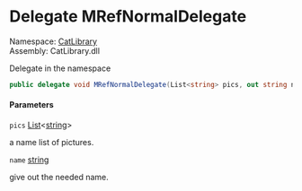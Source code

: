 ﻿# Delegate MRefNormalDelegate

Namespace: [CatLibrary](CatLibrary\.md)  
Assembly: CatLibrary\.dll

Delegate in the namespace

```csharp
public delegate void MRefNormalDelegate(List<string> pics, out string name)
```

#### Parameters

`pics` [List](https://learn\.microsoft\.com/dotnet/api/system\.collections\.generic\.list\-1)<[string](https://learn\.microsoft\.com/dotnet/api/system\.string)\>

a name list of pictures.

`name` [string](https://learn\.microsoft\.com/dotnet/api/system\.string)

give out the needed name.

